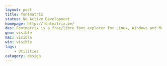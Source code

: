 ```yaml
---
layout: post
title: fontmatrix
status: No Active Development
homepage: http://fontmatrix.be/
des: Fontmatrix is a free/libre font explorer for Linux, Windows and Mac. It’s for you. 
gnu: visible
mac: visible
win: visible
tags:
    - Utilities 
catagory: design
---
```


